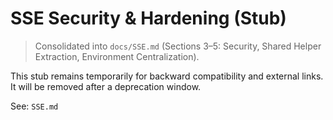 # SSE Security & Hardening (Stub)

> Consolidated into `docs/SSE.md` (Sections 3–5: Security, Shared Helper Extraction, Environment Centralization).

This stub remains temporarily for backward compatibility and external links. It
will be removed after a deprecation window.

See: `SSE.md`
